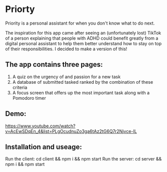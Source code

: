 # Priorty
Priority is a personal assistant for when you don't know what to do next. 

The inspiration for this app came after seeing an (unfortunately lost) TikTok of a person explaining that people with ADHD could benefit greatly from a digital personal assistant to help them better understand how to stay on top of their responsibilities. I decided to make a version of this!

## The app contains three pages:
1. A quiz on the urgency of and passion for a new task
2. A database of submitted tasked ranked by the combination of these criteria
3. A focus screen that offers up the most important task along with a Pomodoro timer

## Demo:
https://www.youtube.com/watch?v=AcEwSDqEn_4&list=PLgOcudnuZo3ga6tAz2tG6Q7r2Njvce-IL

## Installation and useage:
Run the client:
cd client && npm i && npm start
Run the server:
cd server && npm i && npm start



